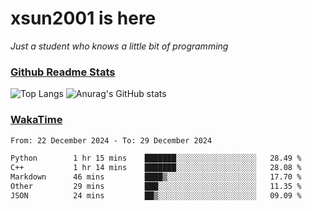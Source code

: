 # xsun2001 is here

*Just a student who knows a little bit of programming*

### [Github Readme Stats](https://github.com/anuraghazra/github-readme-stats)

![Top Langs](https://github-readme-stats.vercel.app/api/top-langs/?username=xsun2001&layout=compact&theme=radical) ![Anurag's GitHub stats](https://github-readme-stats.vercel.app/api?username=xsun2001&show_icons=true&theme=radical)

### [WakaTime](https://wakatime.com)

<!--START_SECTION:waka-->

```txt
From: 22 December 2024 - To: 29 December 2024

Python        1 hr 15 mins    ███████░░░░░░░░░░░░░░░░░░   28.49 %
C++           1 hr 14 mins    ███████░░░░░░░░░░░░░░░░░░   28.08 %
Markdown      46 mins         ████▒░░░░░░░░░░░░░░░░░░░░   17.70 %
Other         29 mins         ███░░░░░░░░░░░░░░░░░░░░░░   11.35 %
JSON          24 mins         ██▒░░░░░░░░░░░░░░░░░░░░░░   09.09 %
```

<!--END_SECTION:waka-->
